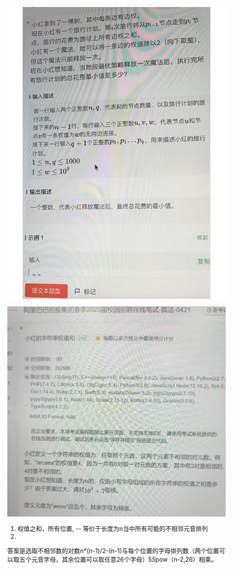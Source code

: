![Alt text](image.png)

![Alt text](image-1.png)
1. 权值之和，所有位置, -- 等价于长度为n当中所有可能的不相邻元音排列
2. 
答案是选取不相邻数的对数n*(n-1)/2-(n-1)与每个位置的字母排列数（两个位置可以取五个元音字母，其余位置可以取任意26个字母）5*5*pow（n-2,26）相乘。